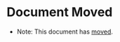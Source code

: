 # Document Moved

* Note: This document has [moved](https://github.com/ouya/docs/blob/master/enable_xiaomi_support.md).
